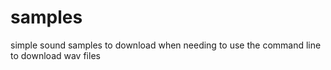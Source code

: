 # samples
simple sound samples to download when needing to use the command line to download wav files